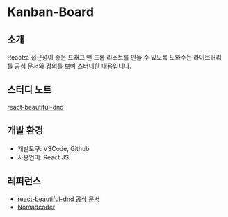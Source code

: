 # Kanban-Board

## 소개
React로 접근성이 좋은 드래그 앤 드롭 리스트를 만들 수 있도록 도와주는 라이브러리를 공식 문서와 강의를 보며 스터디한 내용입니다.

## 스터디 노트
[react-beautiful-dnd](https://velog.io/@bomida/React-kanban-board)

## 개발 환경
  - 개발도구: VSCode, Github
  - 사용언어: React JS

## 레퍼런스
  - [react-beautiful-dnd 공식 문서](https://github.com/atlassian/react-beautiful-dnd)
  - [Nomadcoder](https://nomadcoders.co/?gclid=Cj0KCQjwm6KUBhC3ARIsACIwxBhCS_ap9R7ZfV9msXf-rAMieBlbzGjk0kC4U_XkIYjY-BATk_zhSZ0aAm9-EALw_wcB)